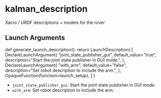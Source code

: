 # kalman_description

Xacro / URDF descriptions + models for the rover

## Launch Arguments

def generate_launch_description():
    return LaunchDescription(
        [
            DeclareLaunchArgument(
                "joint_state_publisher_gui",
                default_value="true",
                description="Start the joint state publisher in GUI mode.",
            ),
            DeclareLaunchArgument(
                "with_arm",
                default_value="false",
                description="Set robot description to include the arm.",
            ),
            OpaqueFunction(function=launch_setup),
        ]
    )


- `joint_state_publisher_gui`: Start the joint state publisher in GUI mode.
- `with_arm`: Set robot description to include the arm.